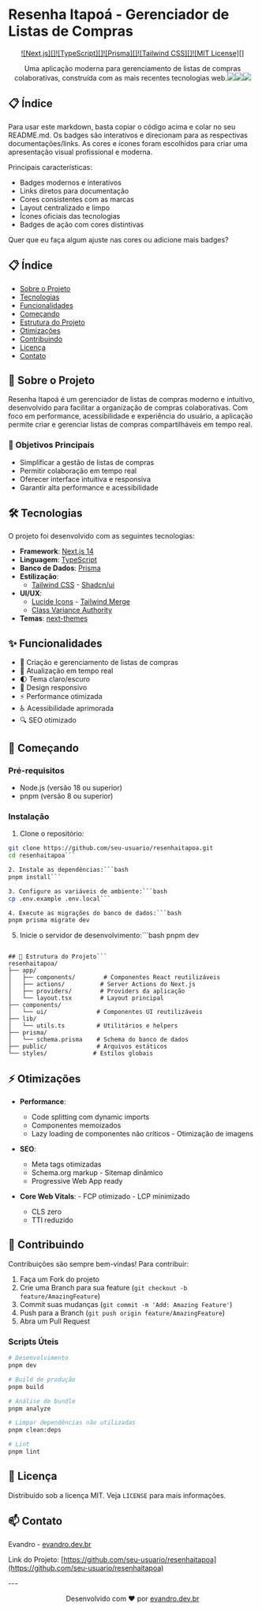 # Resenha Itapoá - Gerenciador de Listas de Compras

<div align="center">

[![Next.js][]](https://nextjs.org/)[![TypeScript][]](https://www.typescriptlang.org/)[![Prisma][]](https://www.prisma.io/)[![Tailwind CSS][]](https://tailwindcss.com/)[![MIT License][]](https://opensource.org/licenses/MIT)

Uma aplicação moderna para gerenciamento de listas de compras colaborativas, construída com as mais recentes tecnologias web.[<img src="https://img.shields.io/badge/Demonstração-00B37E?style=for-the-badge&logo=vercel&logoColor=white" />](https://resenhaitapoa.com.br)[<img src="https://img.shields.io/badge/Reportar%20Bug-E62117?style=for-the-badge&logo=github&logoColor=white" />](https://github.com/evandrodevbr/lista-compras/issues)[<img src="https://img.shields.io/badge/Solicitar%20Funcionalidade-2EA043?style=for-the-badge&logo=github&logoColor=white" />](https://github.com/evandrodevbr/lista-compras/issues)

</div>

## 📋 Índice

Para usar este markdown, basta copiar o código acima e colar no seu README.md. Os badges são interativos e direcionam para as respectivas documentações/links. As cores e ícones foram escolhidos para criar uma apresentação visual profissional e moderna.

Principais características:
- Badges modernos e interativos
- Links diretos para documentação
- Cores consistentes com as marcas
- Layout centralizado e limpo
- Ícones oficiais das tecnologias
- Badges de ação com cores distintivas

Quer que eu faça algum ajuste nas cores ou adicione mais badges?

## 📋 Índice

- [Sobre o Projeto](#-sobre-o-projeto)
- [Tecnologias](#-tecnologias)
- [Funcionalidades](#-funcionalidades)
- [Começando](#-começando)
- [Estrutura do Projeto](#-estrutura-do-projeto)
- [Otimizações](#-otimizações)
- [Contribuindo](#-contribuindo)
- [Licença](#-licença)
- [Contato](#-contato)

## 🚀 Sobre o Projeto

Resenha Itapoá é um gerenciador de listas de compras moderno e intuitivo, desenvolvido para facilitar a organização de compras colaborativas. Com foco em performance, acessibilidade e experiência do usuário, a aplicação permite criar e gerenciar listas de compras compartilháveis em tempo real.

### 🎯 Objetivos Principais

- Simplificar a gestão de listas de compras
- Permitir colaboração em tempo real
- Oferecer interface intuitiva e responsiva
- Garantir alta performance e acessibilidade

## 🛠 Tecnologias

O projeto foi desenvolvido com as seguintes tecnologias:

- **Framework**: [Next.js 14](https://nextjs.org/)
- **Linguagem**: [TypeScript](https://www.typescriptlang.org/)
- **Banco de Dados**: [Prisma](https://www.prisma.io/)
- **Estilização**: 
  - [Tailwind CSS](https://tailwindcss.com/)  - [Shadcn/ui](https://ui.shadcn.com/)
- **UI/UX**:
  - [Lucide Icons](https://lucide.dev/)  - [Tailwind Merge](https://github.com/dcastil/tailwind-merge)
  - [Class Variance Authority](https://cva.style/docs)
- **Temas**: [next-themes](https://github.com/pacocoursey/next-themes)

## ✨ Funcionalidades

- 📝 Criação e gerenciamento de listas de compras
- 🔄 Atualização em tempo real
- 🌓 Tema claro/escuro
- 📱 Design responsivo
- ⚡ Performance otimizada
- ♿ Acessibilidade aprimorada
- 🔍 SEO otimizado

## 🚦 Começando

### Pré-requisitos

- Node.js (versão 18 ou superior)
- pnpm (versão 8 ou superior)

### Instalação

1. Clone o repositório:
```bash
git clone https://github.com/seu-usuario/resenhaitapoa.git
cd resenhaitapoa```

2. Instale as dependências:```bash
pnpm install```

3. Configure as variáveis de ambiente:```bash
cp .env.example .env.local```

4. Execute as migrações do banco de dados:```bash
pnpm prisma migrate dev
```

5. Inicie o servidor de desenvolvimento:```bash
pnpm dev
```

## 📁 Estrutura do Projeto```
resenhaitapoa/
├── app/
│   ├── components/        # Componentes React reutilizáveis
│   ├── actions/          # Server Actions do Next.js
│   ├── providers/        # Providers da aplicação
│   └── layout.tsx        # Layout principal
├── components/
│   └── ui/              # Componentes UI reutilizáveis
├── lib/
│   └── utils.ts         # Utilitários e helpers
├── prisma/
│   └── schema.prisma    # Schema do banco de dados
├── public/              # Arquivos estáticos
└── styles/             # Estilos globais
```

## ⚡ Otimizações

- **Performance**:
  - Code splitting com dynamic imports
  - Componentes memoizados
  - Lazy loading de componentes não críticos  - Otimização de imagens  
- **SEO**:
  - Meta tags otimizadas
  - Schema.org markup  - Sitemap dinâmico
  - Progressive Web App ready

- **Core Web Vitals**:  - FCP otimizado  - LCP minimizado
  - CLS zero
  - TTI reduzido

## 🤝 Contribuindo

Contribuições são sempre bem-vindas! Para contribuir:

1. Faça um Fork do projeto
2. Crie uma Branch para sua feature (`git checkout -b feature/AmazingFeature`)
3. Commit suas mudanças (`git commit -m 'Add: Amazing Feature'`)
4. Push para a Branch (`git push origin feature/AmazingFeature`)
5. Abra um Pull Request

### Scripts Úteis

```bash
# Desenvolvimento
pnpm dev

# Build de produção
pnpm build

# Análise de bundle
pnpm analyze

# Limpar dependências não utilizadas
pnpm clean:deps

# Lint
pnpm lint
```

## 📄 Licença

Distribuído sob a licença MIT. Veja `LICENSE` para mais informações.

## 📫 Contato

Evandro - [evandro.dev.br](https://evandro.dev.br)

Link do Projeto: [https://github.com/seu-usuario/resenhaitapoa](https://github.com/seu-usuario/resenhaitapoa)

---<div align="center">
  Desenvolvido com ❤️ por <a href="https://evandro.dev.br">evandro.dev.br</a>
</div>
